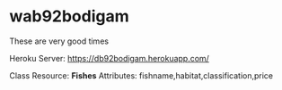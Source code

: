# wab92bodigam

These are very good times

Heroku Server: <https://db92bodigam.herokuapp.com/>

Class Resource: **Fishes**
Attributes: fishname,habitat,classification,price
